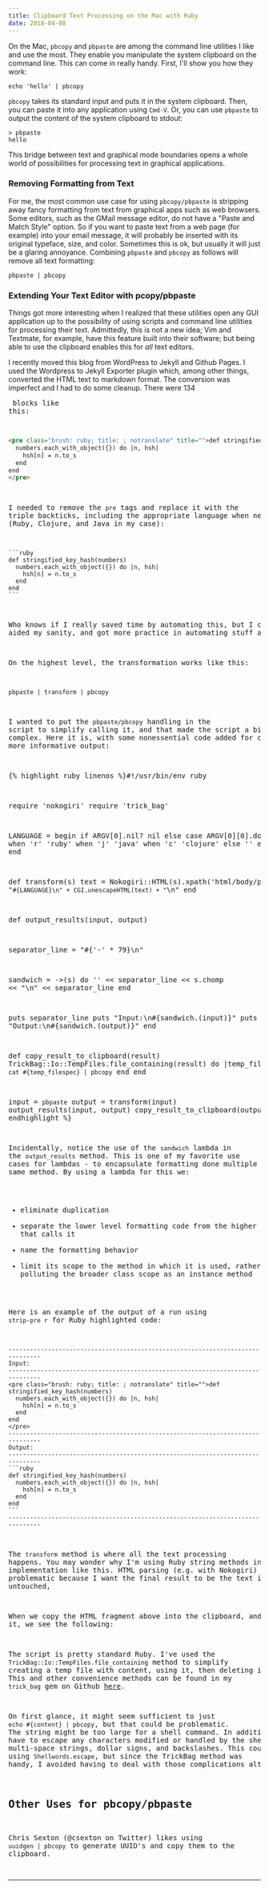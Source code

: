 ```yaml
---
title: Clipboard Text Processing on the Mac with Ruby
date: 2018-04-08
---
```


On the Mac, `pbcopy` and `pbpaste` are among the command line utilities I like and use the most. They enable you manipulate the system clipboard on the command line. This can come in really handy. First, I'll show you how they work:

```
echo 'hello' | pbcopy
```

`pbcopy` takes its standard input and puts it in the system clipboard. Then, you can paste it into any application using `Cmd-V`. Or, you can use `pbpaste` to output the content of the system clipboard to stdout:

```
> pbpaste
hello
```

This bridge between text and graphical mode boundaries opens a whole world of possibilities for processing text in graphical applications.


### Removing Formatting from Text

For me, the most common use case for using `pbcopy/pbpaste` is stripping away fancy formatting from text from graphical apps such as web browsers. Some editors, such as the GMail message editor, do not have a "Paste and Match Style" option. So if you want to paste text from a web page (for example) into your email message, it will probably be inserted with its original typeface, size, and color. Sometimes this is ok, but usually it will just be a glaring annoyance. Combining `pbpaste` and `pbcopy` as follows will remove all text formatting:

```
pbpaste | pbcopy
```

### Extending Your Text Editor with pcopy/pbpaste

Things got more interesting when I realized that these utilities open any GUI application up to the possibility of using scripts and command line utilities for processing their text. Admittedly, this is not a new idea; Vim and Textmate, for example, have this feature built into their software; but being able to use the clipboard enables this for _all_ text editors.

I recently moved this blog from WordPress to Jekyll and Github Pages. I used the Wordpress to Jekyll Exporter plugin which, among other things, converted the HTML text to markdown format. The conversion was imperfect and I had to do some cleanup. There were 134 <pre> blocks like this:

```html
<pre class="brush: ruby; title: ; notranslate" title="">def stringified_key_hash(numbers)
  numbers.each_with_object({}) do |n, hsh|
    hsh[n] = n.to_s
  end
end
</pre>
```

I needed to remove the `pre` tags and replace it with the triple backticks, including the appropriate language when necessary (Ruby, Clojure, and Java in my case):

````
```ruby
def stringified_key_hash(numbers)
  numbers.each_with_object({}) do |n, hsh|
    hsh[n] = n.to_s
  end
end
```
````

Who knows if I really saved time by automating this, but I certainly aided my sanity, and got more practice in automating stuff as well.

On the highest level, the transformation works like this:

```
pbpaste | transform | pbcopy
```

I wanted to put the `pbpaste/pbcopy` handling in the script to simplify calling it, and that made the script a bit more complex. Here it is, with some nonessential code added for clearer and more informative output:

{% highlight ruby linenos %}#!/usr/bin/env ruby

require 'nokogiri'
require 'trick_bag'


LANGUAGE = begin
  if ARGV[0].nil?
    nil
  else
    case ARGV[0][0].downcase
      when 'r'
        'ruby'
      when 'j'
        'java'
      when 'c'
        'clojure'
      else
        ''
    end
  end
end


def transform(s)
  text = Nokogiri::HTML(s).xpath('html/body/pre').text
  "```#{LANGUAGE}\n" + CGI.unescapeHTML(text) + "```\n"
end


def output_results(input, output)

  separator_line = "#{'-' * 79}\n"

  sandwich = ->(s) do
    '' << separator_line << s.chomp << "\n" << separator_line
  end

  puts separator_line
  puts "Input:\n#{sandwich.(input)}"
  puts "Output:\n#{sandwich.(output)}"
end


def copy_result_to_clipboard(result)
  TrickBag::Io::TempFiles.file_containing(result) do |temp_filespec|
    `cat #{temp_filespec} | pbcopy`
  end
end


input = `pbpaste`
output = transform(input)
output_results(input, output)
copy_result_to_clipboard(output)
 {% endhighlight %}
 
Incidentally, notice the use of the `sandwich` lambda in the `output_results` method.
This is one of my favorite use cases for lambdas - to encapsulate formatting
done multiple times in the same method. By using a lambda for this we:

* eliminate duplication
* separate the lower level formatting code from the higher level code that calls it
* name the formatting behavior
* limit its scope to the method in which it is used, rather than polluting
the broader class scope as an instance method


Here is an example of the output of a run using `strip-pre r` for Ruby highlighted code:

````
-------------------------------------------------------------------------------
Input:
-------------------------------------------------------------------------------
<pre class="brush: ruby; title: ; notranslate" title="">def stringified_key_hash(numbers)
  numbers.each_with_object({}) do |n, hsh|
    hsh[n] = n.to_s
  end
end
</pre>
-------------------------------------------------------------------------------
Output:
-------------------------------------------------------------------------------
```ruby
def stringified_key_hash(numbers)
  numbers.each_with_object({}) do |n, hsh|
    hsh[n] = n.to_s
  end
end
```
-------------------------------------------------------------------------------
````


The `transform` method is where all the text processing happens. You may wonder why I'm using Ruby string methods in a naive implementation like this. HTML parsing (e.g. with Nokogiri) would be problematic because I want the final result to be the text inside, untouched,  

When we copy the HTML fragment above into the clipboard, and then run it, we see the following:

The script is pretty standard Ruby. I've used the `TrickBag::Io::TempFiles.file_containing` method to simplify creating a temp file with content, using it, then deleting it when done. This and other convenience methods can be found in my `trick_bag` gem on Github [here](https://github.com/keithrbennett/trick_bag).

On first glance, it might seem sufficient to just `echo #{content} | pbcopy`, but that could be problematic. The string might be too large for a shell command. In addition, we would have to escape any characters modified or handled by the shell, such as multi-space strings, dollar signs, and backslashes. This could be done using `Shellwords.escape`, but since the TrickBag method was handy, I avoided having to deal with those complications altogether.


## Other Uses for pbcopy/pbpaste

Chris Sexton (@csexton on Twitter) likes using `uuidgen | pbcopy` to generate UUID's and copy them to the clipboard. 

----


